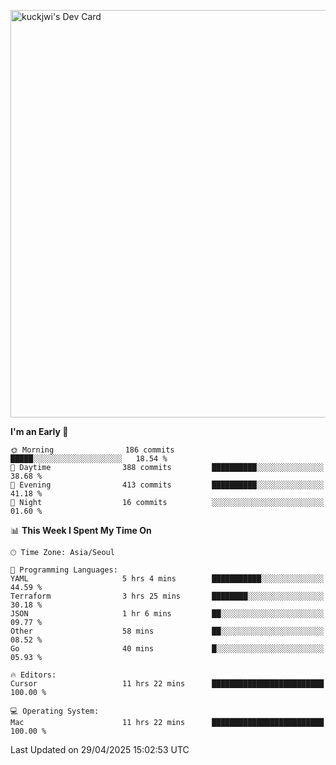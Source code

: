 <a href="https://app.daily.dev/kuckhwancho"><img src="https://api.daily.dev/devcards/v2/efef39c8028947428b3c0b486b9cd9b6.png?r=iz2&type=wide" width="652" alt="kuckjwi's Dev Card"/></a>

<!--START_SECTION:waka-->
**I'm an Early 🐤** 

```text
🌞 Morning                186 commits         █████░░░░░░░░░░░░░░░░░░░░   18.54 % 
🌆 Daytime                388 commits         ██████████░░░░░░░░░░░░░░░   38.68 % 
🌃 Evening                413 commits         ██████████░░░░░░░░░░░░░░░   41.18 % 
🌙 Night                  16 commits          ░░░░░░░░░░░░░░░░░░░░░░░░░   01.60 % 
```


📊 **This Week I Spent My Time On** 

```text
🕑︎ Time Zone: Asia/Seoul

💬 Programming Languages: 
YAML                     5 hrs 4 mins        ███████████░░░░░░░░░░░░░░   44.59 % 
Terraform                3 hrs 25 mins       ████████░░░░░░░░░░░░░░░░░   30.18 % 
JSON                     1 hr 6 mins         ██░░░░░░░░░░░░░░░░░░░░░░░   09.77 % 
Other                    58 mins             ██░░░░░░░░░░░░░░░░░░░░░░░   08.52 % 
Go                       40 mins             █░░░░░░░░░░░░░░░░░░░░░░░░   05.93 % 

🔥 Editors: 
Cursor                   11 hrs 22 mins      █████████████████████████   100.00 % 

💻 Operating System: 
Mac                      11 hrs 22 mins      █████████████████████████   100.00 % 
```


 Last Updated on 29/04/2025 15:02:53 UTC
<!--END_SECTION:waka-->

